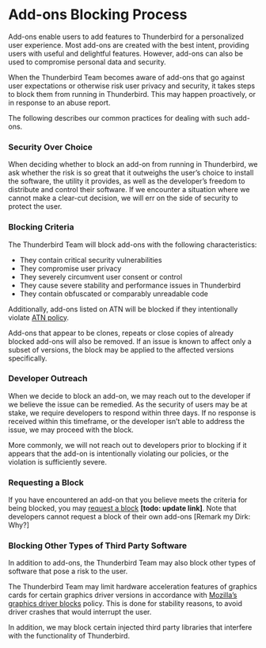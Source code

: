 # Add-ons Blocking Process

Add-ons enable users to add features to Thunderbird for a personalized user experience. Most add-ons are created with the best intent, providing users with useful and delightful features. However, add-ons can also be used to compromise personal data and security.

When the Thunderbird Team becomes aware of add-ons that go against user expectations or otherwise risk user privacy and security, it takes steps to block them from running in Thunderbird. This may happen proactively, or in response to an abuse report.

The following describes our common practices for dealing with such add-ons.

### Security Over Choice

When deciding whether to block an add-on from running in Thunderbird, we ask whether the risk is so great that it outweighs the user’s choice to install the software, the utility it provides, as well as the developer’s freedom to distribute and control their software. If we encounter a situation where we cannot make a clear-cut decision, we will err on the side of security to protect the user.

### Blocking Criteria

The Thunderbird Team will block add-ons with the following characteristics:

* They contain critical security vulnerabilities
* They compromise user privacy
* They severely circumvent user consent or control
* They cause severe stability and performance issues in Thunderbird
* They contain obfuscated or comparably unreadable code

Additionally, add-ons listed on ATN will be blocked if they intentionally violate [ATN policy](review-policy-for-thunderbird-add-ons.md).

Add-ons that appear to be clones, repeats or close copies of already blocked add-ons will also be removed. If an issue is known to affect only a subset of versions, the block may be applied to the affected versions specifically. 

### Developer Outreach

When we decide to block an add-on, we may reach out to the developer if we believe the issue can be remedied. As the security of users may be at stake, we require developers to respond within three days. If no response is received within this timeframe, or the developer isn’t able to address the issue, we may proceed with the block.

More commonly, we will not reach out to developers prior to blocking if it appears that the add-on is intentionally violating our policies, or the violation is sufficiently severe.

### Requesting a Block

If you have encountered an add-on that you believe meets the criteria for being blocked, you may [request a block](http://bugzilla.mozilla.org/form.blocklist) **\[todo: update link\]**. Note that developers cannot request a block of their own add-ons [Remark my Dirk: Why?]

### Blocking Other Types of Third Party Software

In addition to add-ons, the Thunderbird Team may also block other types of software that pose a risk to the user.

The Thunderbird Team may limit hardware acceleration features of graphics cards for certain graphics driver versions in accordance with [Mozilla’s graphics driver blocks](https://wiki.mozilla.org/Blocklisting/Graphics) policy. This is done for stability reasons, to avoid driver crashes that would interrupt the user.

In addition, we may block certain injected third party libraries that interfere with the functionality of Thunderbird.
